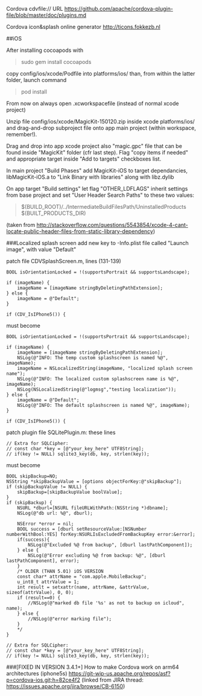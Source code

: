 Cordova cdvfile:// URL
https://github.com/apache/cordova-plugin-file/blob/master/doc/plugins.md

Cordova icon&splash online generator
http://ticons.fokkezb.nl


##iOS

After installing cocoapods with 

>sudo gem install cocoapods

copy config/ios/xcode/Podfile into platforms/ios/ than, from within the latter folder, launch command

>pod install

From now on always open .xcworkspacefile (instead of normal xcode project)

Unzip file config/ios/xcode/MagicKit-150120.zip inside xcode platforms/ios/ and drag-and-drop subproject file onto app main project (within workspace, remember!).

Drag and drop into app xcode project also "magic.gpc" file that can be found inside "MagicKit" folder (cfr last step). Flag "copy items if needed" and appropriate target inside "Add to targets" checkboxes list.

In main project "Build Phases" add MagicKit-iOS to target dependancies, libMagicKit-iOS.a to "Link Binary with libraries" along with libz.dylib

On app target "Build settings" let flag "OTHER_LDFLAGS" inherit settings from base project and set "User Header Search Paths" to these two values:

>$(BUILD_ROOT)/../IntermediateBuildFilesPath/UninstalledProducts
>$(BUILT_PRODUCTS_DIR)

(taken from http://stackoverflow.com/questions/5543854/xcode-4-cant-locate-public-header-files-from-static-library-dependency)


###Localized splash screen
add new key to -Info.plist file called "Launch image", with value "Default"

patch file CDVSplashScreen.m, lines (131-139)

	BOOL isOrientationLocked = !(supportsPortrait && supportsLandscape);

	if (imageName) {
		imageName = [imageName stringByDeletingPathExtension];
	} else {
		imageName = @"Default";
	}

	if (CDV_IsIPhone5()) {

must become

	BOOL isOrientationLocked = !(supportsPortrait && supportsLandscape);

	if (imageName) {
		imageName = [imageName stringByDeletingPathExtension];
		NSLog(@"INFO: The temp custom splashscreen is named %@", imageName);
		imageName = NSLocalizedString(imageName, "localized splash screen name");
		NSLog(@"INFO: The localized custom splashscreen name is %@", imageName);
		NSLog(NSLocalizedString(@"logmsg","testing localization"));
	} else {
		imageName = @"Default";
		NSLog(@"INFO: The default splashscreen is named %@", imageName);
	}

	if (CDV_IsIPhone5()) {


patch plugin file SQLitePlugin.m: these lines

	// Extra for SQLCipher:
	// const char *key = [@"your_key_here" UTF8String];
	// if(key != NULL) sqlite3_key(db, key, strlen(key));

must become 

	BOOL skipBackup=NO;
	NSString *skipBackupValue = [options objectForKey:@"skipBackup"];
	if (skipBackupValue != NULL) {
		skipBackup=[skipBackupValue boolValue];
	}
	if (skipBackup) {
		NSURL *dburl=[NSURL fileURLWithPath:(NSString *)dbname];
		NSLog(@"db url: %@", dburl);

		NSError *error = nil;
		BOOL success = [dburl setResourceValue:[NSNumber numberWithBool:YES] forKey:NSURLIsExcludedFromBackupKey error:&error];
		if(success){
			NSLog(@"Excluded %@ from backup", [dburl lastPathComponent]);
		} else {
			NSLog(@"Error excluding %@ from backup: %@", [dburl lastPathComponent], error);
		}
		/* OLDER (THAN 5.01) iOS VERSION
		const char* attrName = "com.apple.MobileBackup";
		u_int8_t attrValue = 1;
		int result = setxattr(name, attrName, &attrValue, sizeof(attrValue), 0, 0);
		if (result==0) {
			//NSLog(@"marked db file '%s' as not to backup on icloud", name);
		} else {
			//NSLog(@"error marking file");
		}
		*/
	}

	// Extra for SQLCipher:
	// const char *key = [@"your_key_here" UTF8String];
	// if(key != NULL) sqlite3_key(db, key, strlen(key));

###[FIXED IN VERSION 3.4.1+] How to make Cordova work on arm64 architectures (iphone5s)
https://git-wip-us.apache.org/repos/asf?p=cordova-ios.git;h=82ce4f2
(linked from JIRA thread: https://issues.apache.org/jira/browse/CB-6150)

